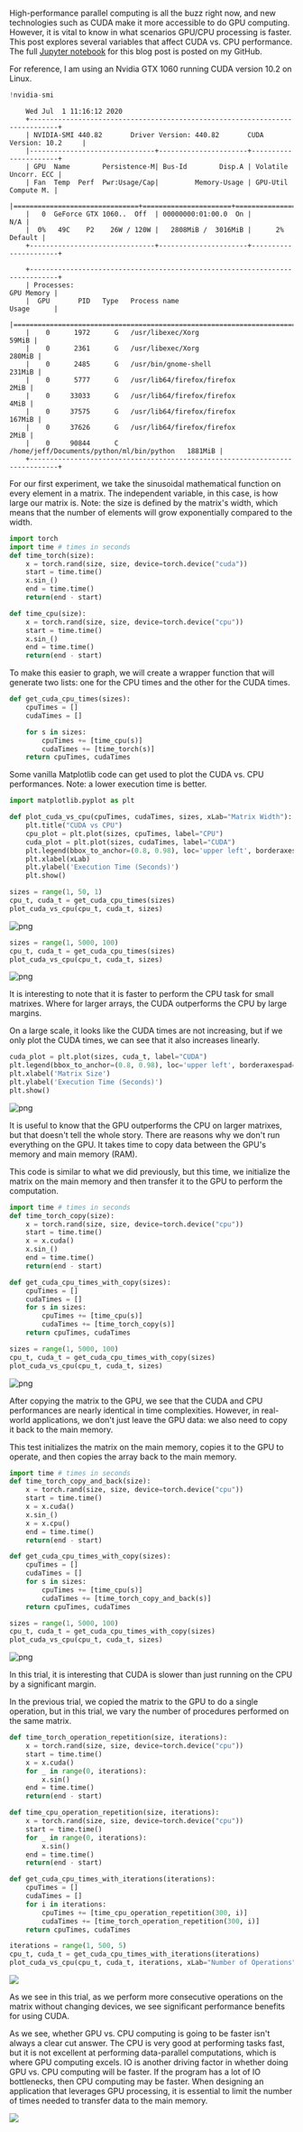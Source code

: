 High-performance parallel computing is all the buzz right now, and new technologies such as CUDA make it more accessible to do GPU computing. However, it is vital to know in what scenarios GPU/CPU processing is faster. This post explores several variables that affect CUDA vs. CPU performance.
The full [Jupyter notebook](https://github.com/jrtechs/RandomScripts/blob/master/notebooks/cuda-vs-cpu.ipynb) for this blog post is posted on my GitHub.

For reference, I am using an Nvidia GTX 1060 running CUDA version 10.2 on Linux. 

```python
!nvidia-smi
```

```
    Wed Jul  1 11:16:12 2020       
    +-----------------------------------------------------------------------------+
    | NVIDIA-SMI 440.82       Driver Version: 440.82       CUDA Version: 10.2     |
    |-------------------------------+----------------------+----------------------+
    | GPU  Name        Persistence-M| Bus-Id        Disp.A | Volatile Uncorr. ECC |
    | Fan  Temp  Perf  Pwr:Usage/Cap|         Memory-Usage | GPU-Util  Compute M. |
    |===============================+======================+======================|
    |   0  GeForce GTX 1060..  Off  | 00000000:01:00.0  On |                  N/A |
    |  0%   49C    P2    26W / 120W |   2808MiB /  3016MiB |      2%      Default |
    +-------------------------------+----------------------+----------------------+
                                                                                   
    +-----------------------------------------------------------------------------+
    | Processes:                                                       GPU Memory |
    |  GPU       PID   Type   Process name                             Usage      |
    |=============================================================================|
    |    0      1972      G   /usr/libexec/Xorg                             59MiB |
    |    0      2361      G   /usr/libexec/Xorg                            280MiB |
    |    0      2485      G   /usr/bin/gnome-shell                         231MiB |
    |    0      5777      G   /usr/lib64/firefox/firefox                     2MiB |
    |    0     33033      G   /usr/lib64/firefox/firefox                     4MiB |
    |    0     37575      G   /usr/lib64/firefox/firefox                   167MiB |
    |    0     37626      G   /usr/lib64/firefox/firefox                     2MiB |
    |    0     90844      C   /home/jeff/Documents/python/ml/bin/python   1881MiB |
    +-----------------------------------------------------------------------------+
```

For our first experiment, we take the sinusoidal mathematical function on every element in a matrix.
The independent variable, in this case, is how large our matrix is. Note: the size is defined by the matrix's width, which means that the number of elements will grow exponentially compared to the width.

```python
import torch
import time # times in seconds
def time_torch(size):
    x = torch.rand(size, size, device=torch.device("cuda"))
    start = time.time()
    x.sin_()
    end = time.time()
    return(end - start)

def time_cpu(size):
    x = torch.rand(size, size, device=torch.device("cpu"))
    start = time.time()
    x.sin_()
    end = time.time()
    return(end - start)
```

To make this easier to graph, we will create a wrapper function that will generate two lists: one for the CPU times and the other for the CUDA times. 

```python
def get_cuda_cpu_times(sizes):
    cpuTimes = []
    cudaTimes = []

    for s in sizes:
        cpuTimes += [time_cpu(s)]
        cudaTimes += [time_torch(s)]
    return cpuTimes, cudaTimes
```

Some vanilla Matplotlib code can get used to plot the CUDA vs. CPU performances. Note: a lower execution time is better. 

```python
import matplotlib.pyplot as plt

def plot_cuda_vs_cpu(cpuTimes, cudaTimes, sizes, xLab="Matrix Width"):
    plt.title("CUDA vs CPU")
    cpu_plot = plt.plot(sizes, cpuTimes, label="CPU")
    cuda_plot = plt.plot(sizes, cudaTimes, label="CUDA")
    plt.legend(bbox_to_anchor=(0.8, 0.98), loc='upper left', borderaxespad=0.)
    plt.xlabel(xLab)
    plt.ylabel('Execution Time (Seconds)')
    plt.show()

sizes = range(1, 50, 1)
cpu_t, cuda_t = get_cuda_cpu_times(sizes)
plot_cuda_vs_cpu(cpu_t, cuda_t, sizes)
```


![png](media/cuda-performance/output_5_0.png)



```python
sizes = range(1, 5000, 100)
cpu_t, cuda_t = get_cuda_cpu_times(sizes)
plot_cuda_vs_cpu(cpu_t, cuda_t, sizes)
```


![png](media/cuda-performance/output_6_0.png)

It is interesting to note that it is faster to perform the CPU task for small matrixes. Where for larger arrays, the CUDA outperforms the CPU by large margins.

On a large scale, it looks like the CUDA times are not increasing, but if we only plot the CUDA times, we can see that it also increases linearly. 

```python
cuda_plot = plt.plot(sizes, cuda_t, label="CUDA")
plt.legend(bbox_to_anchor=(0.8, 0.98), loc='upper left', borderaxespad=0.)
plt.xlabel('Matrix Size')
plt.ylabel('Execution Time (Seconds)')
plt.show()
```


![png](media/cuda-performance/output_7_0.png)


It is useful to know that the GPU outperforms the CPU on larger matrixes, but that doesn't tell the whole story. There are reasons why we don't run everything on the GPU.
It takes time to copy data between the GPU's memory and main memory (RAM).


This code is similar to what we did previously, but this time, we initialize the matrix on the main memory and then transfer it to the GPU to perform the computation. 

```python
import time # times in seconds
def time_torch_copy(size):
    x = torch.rand(size, size, device=torch.device("cpu"))
    start = time.time()
    x = x.cuda()
    x.sin_()
    end = time.time()
    return(end - start)

def get_cuda_cpu_times_with_copy(sizes):
    cpuTimes = []
    cudaTimes = []
    for s in sizes:
        cpuTimes += [time_cpu(s)]
        cudaTimes += [time_torch_copy(s)]
    return cpuTimes, cudaTimes

sizes = range(1, 5000, 100)
cpu_t, cuda_t = get_cuda_cpu_times_with_copy(sizes)
plot_cuda_vs_cpu(cpu_t, cuda_t, sizes)
```


![png](media/cuda-performance/output_9_0.png)

After copying the matrix to the GPU, we see that the CUDA and CPU performances are nearly identical in time complexities.
However, in real-world applications, we don't just leave the GPU data: we also need to copy it back to the main memory.

This test initializes the matrix on the main memory, copies it to the GPU to operate, and then copies the array back to the main memory.

```python
import time # times in seconds
def time_torch_copy_and_back(size):
    x = torch.rand(size, size, device=torch.device("cpu"))
    start = time.time()
    x = x.cuda()
    x.sin_()
    x = x.cpu()
    end = time.time()
    return(end - start)

def get_cuda_cpu_times_with_copy(sizes):
    cpuTimes = []
    cudaTimes = []
    for s in sizes:
        cpuTimes += [time_cpu(s)]
        cudaTimes += [time_torch_copy_and_back(s)]
    return cpuTimes, cudaTimes

sizes = range(1, 5000, 100)
cpu_t, cuda_t = get_cuda_cpu_times_with_copy(sizes)
plot_cuda_vs_cpu(cpu_t, cuda_t, sizes)
```


![png](media/cuda-performance/output_10_0.png)

In this trial, it is interesting that CUDA is slower than just running on the CPU by a significant margin.

In the previous trial, we copied the matrix to the GPU to do a single operation, but in this trial, we vary the number of procedures performed on the same matrix. 

```python
def time_torch_operation_repetition(size, iterations):
    x = torch.rand(size, size, device=torch.device("cpu"))
    start = time.time()
    x = x.cuda()
    for _ in range(0, iterations):  
        x.sin()
    end = time.time()
    return(end - start)

def time_cpu_operation_repetition(size, iterations):
    x = torch.rand(size, size, device=torch.device("cpu"))
    start = time.time()
    for _ in range(0, iterations):  
        x.sin()
    end = time.time()
    return(end - start)

def get_cuda_cpu_times_with_iterations(iterations):
    cpuTimes = []
    cudaTimes = []
    for i in iterations:
        cpuTimes += [time_cpu_operation_repetition(300, i)]
        cudaTimes += [time_torch_operation_repetition(300, i)]
    return cpuTimes, cudaTimes

iterations = range(1, 500, 5)
cpu_t, cuda_t = get_cuda_cpu_times_with_iterations(iterations)
plot_cuda_vs_cpu(cpu_t, cuda_t, iterations, xLab="Number of Operations")
```


![](media/cuda-performance/output_14_0.png)


As we see in this trial, as we perform more consecutive operations on the matrix without changing devices, we see significant performance benefits for using CUDA.

As we see, whether GPU vs. CPU computing is going to be faster isn't always a clear cut answer.
The CPU is very good at performing tasks fast, but it is not excellent at performing data-parallel computations, which is where GPU computing excels.
IO is another driving factor in whether doing GPU vs. CPU computing will be faster.
If the program has a lot of IO bottlenecks, then CPU computing may be faster.
When designing an application that leverages GPU processing, it is essential to limit the number of times needed to transfer data to the main memory.

![](media/cuda-performance/brother.jpg)
